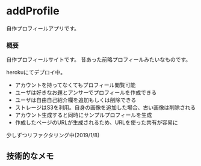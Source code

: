 # addProfile

自作プロフィールアプリです。

### 概要

自作プロフィールサイトです。
昔あった前略プロフィールみたいなものです。

herokuにてデプロイ中。

 - アカウントを持ってなくてもプロフィール閲覧可能
 - ユーザは好きなお題とアンサーでプロフィールを作成できる
 - ユーザは自由自己紹介欄を追加もしくは削除できる
 - ストレージはS3を利用。自身の画像を追加した場合、古い画像は削除される
 - アカウント生成すると同時にサンプルプロフィールを生成
 - 作成したページのURLが生成されるため、URLを使った共有が容易に

少しずつリファクタリング中(2019/1/8)

## 技術的なメモ